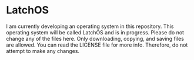 # LatchOS
I am currently developing an operating system in this repository. This operating system
will be called LatchOS and is in progress. Please do not change any of the files here. Only downloading,
copying, and saving files are allowed. You can read the LICENSE file for more info. Therefore, do not attempt to make any changes.
